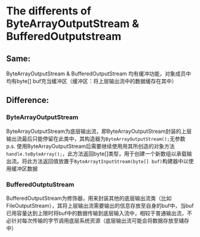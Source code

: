 # The differents of ByteArrayOutputStream & BufferedOutputstream
## Same:
ByteArrayOutputStream & BufferedOutputStream 均有缓冲功能，对象成员中均有byte[] buf充当缓冲区（缓冲区：将上层输出流中的数据缓存在其中）
## Difference:
### ByteArrayOutputStream
ByteArrayOutputStream为底层输出流，即ByteArrayOutputStream封装的上层输出流最后只能停留在此类中，其构造器为`ByteArrayOutputStream();`无参数
p.s. 使用ByteArrayOutputStream后需要继续使用用其所创造的对象方法`handle.toByteArray();`，此方法返回byte[]类型，用于创建一个新数组以承载输出流。将此方法返回值放置于`ByteArraytInputStream(byte[] buf)`构建器中以使用缓冲区数据
### BufferedOutptuStream

BufferedOutputStream为修饰器，用来封装其他的底层输出流类（比如FileOutputStream），其将上层输出流需要输出的信息存放至自身的buf中，当buf已用容量达到上限时将buf中的数据传输到底层输入流中，相较于普通输出流，不必针对每次传输的字节调用底层系统资源（底层输出流可能会将数据存放至辅存中）
